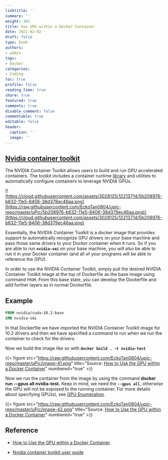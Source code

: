 ```yaml
---
linktitle: ''
summary: ''
weight: 301
title: Use GPU within a Docker Container
date: 2021-02-02
draft: false
type: book
authors:
- admin
tags:
- Docker
categories:
- Coding
toc: true
profile: false
reading_time: true
share: true
featured: true
comments: true
disable_comment: false
commentable: true
editable: false
header:
  caption: ''
  image: ''
---
```


## [Nvidia container toolkit](https://docs.nvidia.com/datacenter/cloud-native/container-toolkit/overview.html)

The NVIDIA Container Toolkit allows users to build and run GPU accelerated containers. The toolkit includes a container runtime [library](https://github.com/NVIDIA/libnvidia-container) and utilities to automatically configure containers to leverage NVIDIA GPUs.

[![https://cloud.githubusercontent.com/assets/3028125/12213714/5b208976-b632-11e5-8406-38d379ec46aa.png](https://raw.githubusercontent.com/EckoTan0804/upic-repo/master/uPic/5b208976-b632-11e5-8406-38d379ec46aa.png)](https://cloud.githubusercontent.com/assets/3028125/12213714/5b208976-b632-11e5-8406-38d379ec46aa.png)

Essentially, the NVIDIA Container Toolkit is a docker image that provides support to automatically recognize GPU drivers on your base machine and pass those same drivers to your Docker container when it runs. So if you are able to run **`nvidia-smi`** on your base machine, you will also be able to run it in your Docker container (and all of your programs will be able to reference the GPU).

In order to use the NVIDIA Container Toolkit, simply pull the desired NVIDIA Container Toolkit image at the top of Dockerfile as the base image using command `FROM`. From this base state, you can develop the Dockerfile and add further layers as in normal Dockerfile.

## Example

```dockerfile
FROM nvidia/cuda:10.2-base
CMD nvidia-smi
```

In that Dockerfile we have imported the NVIDIA Container Toolkit image for 10.2 drivers and then we have specified a command to run when we run the container to check for the drivers.

Now we build the image like so with **`docker build . -t nvidia-test`**

{{< figure src="https://raw.githubusercontent.com/EckoTan0804/upic-repo/master/uPic/image-41.png" title="Source: [How to Use the GPU within a Docker Container](https://blog.roboflow.com/use-the-gpu-in-docker/)" numbered="true" >}}

Now we run the container from the image by using the command **docker run --gpus all nvidia-test.** Keep in mind, we need the **`--gpus all`**,  otherwise  the GPU will not be exposed to the running container. For more details about specifying GPU(s), see [GPU Enumeration](https://docs.nvidia.com/datacenter/cloud-native/container-toolkit/user-guide.html#gpu-enumeration).

{{< figure src="https://raw.githubusercontent.com/EckoTan0804/upic-repo/master/uPic/image-42.png" title="Source: [How to Use the GPU within a Docker Container](https://blog.roboflow.com/use-the-gpu-in-docker/)" numbered="true" >}}



## Reference

- [How to Use the GPU within a Docker Container](https://blog.roboflow.com/use-the-gpu-in-docker/)

- [Nvidia container toolkit user guide](https://docs.nvidia.com/datacenter/cloud-native/container-toolkit/user-guide.html)